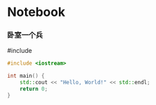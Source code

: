 # Notebook
### 卧室一个兵

#include <iostream>

```cpp
#include <iostream>

int main() {
    std::cout << "Hello, World!" << std::endl;
    return 0;
}
```
